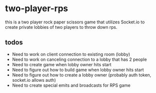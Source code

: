 # two-player-rps

this is a two player rock paper scissors game that utilizes Socket.io to create
private lobbies of two players to throw down rps.

## todos

- Need to work on client connection to existing room (lobby)
- Need to work on canceling connection to a lobby that has 2 people
- Need to create game when lobby owner hits start
- Need to figure out how to build game when lobby owner hits start
- Need to figure out how to create a lobby owner (probably auth token, socket.io allows auth)
- Need to create special emits and broadcasts for RPS game
